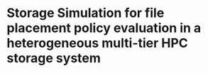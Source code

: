 # Storage Simulation for file placement policy evaluation in a heterogeneous multi-tier HPC storage system

